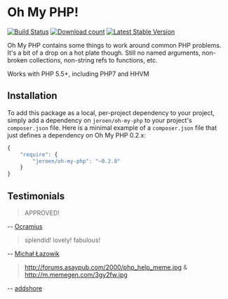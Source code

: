 # Oh My PHP!

[![Build Status](https://travis-ci.org/JeroenDeDauw/OhMyPhp.svg)](https://travis-ci.org/JeroenDeDauw/OhMyPhp)
[![Download count](https://poser.pugx.org/jeroen/oh-my-php/d/total.png)](https://packagist.org/packages/jeroen/oh-my-php)
[![Latest Stable Version](https://poser.pugx.org/jeroen/oh-my-php/version.png)](https://packagist.org/packages/jeroen/oh-my-php)

Oh My PHP contains some things to work around common PHP problems. It's a bit of a drop on a hot plate
though. Still no named arguments, non-broken collections, non-string refs to functions, etc.

Works with PHP 5.5+, including PHP7 and HHVM

## Installation

To add this package as a local, per-project dependency to your project, simply add a
dependency on `jeroen/oh-my-php` to your project's `composer.json` file.
Here is a minimal example of a `composer.json` file that just defines a dependency on
Oh My PHP 0.2.x:

```js
{
    "require": {
        "jeroen/oh-my-php": "~0.2.0"
    }
}
```

## Testimonials

> APPROVED!

-- [Ocramius](https://twitter.com/Ocramius/status/672915271389179905)

> splendid! lovely! fabulous!

-- [Michał Łazowik](https://twitter.com/mlazowik)

> http://forums.asaypub.com/2000/php_help_meme.jpg & http://m.memegen.com/3gy2fw.jpg

-- [addshore](https://twitter.com/addshore)
